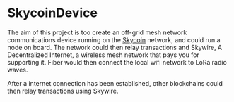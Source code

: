 # SkycoinDevice
The aim of this project is too create an off-grid mesh network communications device running on the [Skycoin](https://www.skycoin.net/) network, and could run a node on board. The network could then relay transactions and Skywire, A Decentralized Internet, a wireless mesh network that pays you for supporting it. Fiber would then connect the local wifi network to LoRa radio waves.

After a internet connection has been established, other blockchains could then relay transactions using Skywire.
